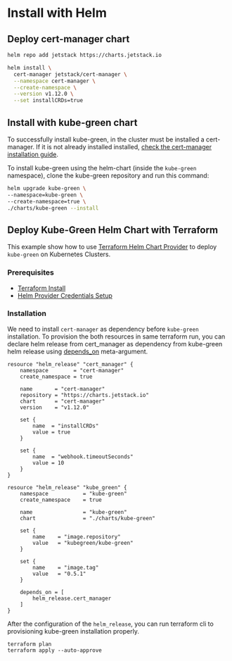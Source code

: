 # Install with Helm

## Deploy cert-manager chart

```bash
helm repo add jetstack https://charts.jetstack.io

helm install \
  cert-manager jetstack/cert-manager \
  --namespace cert-manager \
  --create-namespace \
  --version v1.12.0 \
  --set installCRDs=true
```

## Install with kube-green chart

To successfully install kube-green, in the cluster must be installed a cert-manager.
If it is not already installed installed, [check the cert-manager installation guide](https://cert-manager.io/docs/installation/).

To install kube-green using the helm-chart (inside the `kube-green` namespace), clone the kube-green repository and run this command:

```bash
helm upgrade kube-green \
--namespace=kube-green \
--create-namespace=true \
./charts/kube-green --install 
```

## Deploy Kube-Green Helm Chart with Terraform

This example show how to use [Terraform Helm Chart Provider](https://developer.hashicorp.com/terraform/tutorials/kubernetes/helm-provider) to deploy `kube-green` on Kubernetes Clusters. 

### Prerequisites

* [Terraform Install](https://developer.hashicorp.com/terraform/tutorials/aws-get-started/install-cli)
* [Helm Provider Credentials Setup](https://developer.hashicorp.com/terraform/tutorials/kubernetes/helm-provider#review-the-helm-configuration)

### Installation

We need to install `cert-manager` as dependency before `kube-green` installation. To provision the both resources in same terraform run, you can declare helm release from cert_manager as dependency from kube-green helm release using [depends_on](https://developer.hashicorp.com/terraform/language/meta-arguments/depends_on) meta-argument.

```hcl
resource "helm_release" "cert_manager" {
    namespace        = "cert-manager"
    create_namespace = true

    name       = "cert-manager"
    repository = "https://charts.jetstack.io"
    chart      = "cert-manager"
    version    = "v1.12.0"

    set {
        name  = "installCRDs"
        value = true
    }   

    set {
        name  = "webhook.timeoutSeconds"
        value = 10
    }
}
```

```hcl
resource "helm_release" "kube_green" {
    namespace           = "kube-green"
    create_namespace    = true

    name                = "kube-green"
    chart               = "./charts/kube-green"

    set {
        name    = "image.repository"
        value   = "kubegreen/kube-green"
    }

    set {
        name    = "image.tag"
        value   = "0.5.1"
    }

    depends_on = [
        helm_release.cert_manager
    ]
}
```

After the configuration of the `helm_release`, you can run terraform cli to provisioning kube-green installation properly.

```hcl
terraform plan 
terraform apply --auto-approve
```
